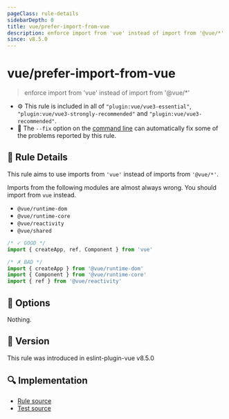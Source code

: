 ```yaml
---
pageClass: rule-details
sidebarDepth: 0
title: vue/prefer-import-from-vue
description: enforce import from 'vue' instead of import from '@vue/*'
since: v8.5.0
---
```

# vue/prefer-import-from-vue

> enforce import from 'vue' instead of import from '@vue/*'

- :gear: This rule is included in all of `"plugin:vue/vue3-essential"`, `"plugin:vue/vue3-strongly-recommended"` and `"plugin:vue/vue3-recommended"`.
- :wrench: The `--fix` option on the [command line](https://eslint.org/docs/user-guide/command-line-interface#fixing-problems) can automatically fix some of the problems reported by this rule.

## :book: Rule Details

This rule aims to use imports from `'vue'` instead of imports from `'@vue/*'`.

Imports from the following modules are almost always wrong. You should import from `vue` instead.

- `@vue/runtime-dom`
- `@vue/runtime-core`
- `@vue/reactivity`
- `@vue/shared`

<eslint-code-block fix :rules="{'vue/prefer-import-from-vue': ['error']}" filename="example.js" language="javascript">

```js
/* ✓ GOOD */
import { createApp, ref, Component } from 'vue'
```

</eslint-code-block>

<eslint-code-block fix :rules="{'vue/prefer-import-from-vue': ['error']}" filename="example.js" language="javascript">

```js
/* ✗ BAD */
import { createApp } from '@vue/runtime-dom'
import { Component } from '@vue/runtime-core'
import { ref } from '@vue/reactivity'
```

</eslint-code-block>

## :wrench: Options

Nothing.

## :rocket: Version

This rule was introduced in eslint-plugin-vue v8.5.0

## :mag: Implementation

- [Rule source](https://github.com/vuejs/eslint-plugin-vue/blob/master/lib/rules/prefer-import-from-vue.js)
- [Test source](https://github.com/vuejs/eslint-plugin-vue/blob/master/tests/lib/rules/prefer-import-from-vue.js)
